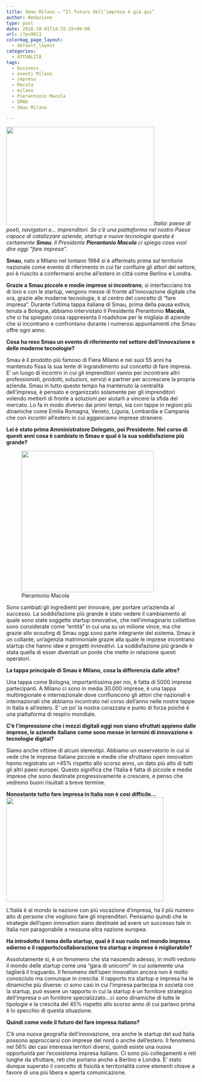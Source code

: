 ```yaml
---
title: Smau Milano – “Il futuro dell’impresa è già qui”
author: Redazione
type: post
date: 2018-10-01T14:55:15+00:00
url: /?p=9813
colormag_page_layout:
  - default_layout
categories:
  - ATTUALITÀ
tags:
  - business
  - eventi Milano
  - impresa
  - Macola
  - milano
  - Pierantonio Macola
  - SMAU
  - Smau Milano

---
```

_<img decoding="async" loading="lazy" class=" wp-image-9815 alignleft" src="https://progressonline.it/wp-content/uploads/2018/10/41953741964_d8b64d9da9_o-300x200.jpg" alt="" width="392" height="261" />Italia: paese di poeti, navigatori e… imprenditori. Se c’è una piattaforma nel nostro Paese capace di catalizzare aziende, startup e nuove tecnologie questa è certamente **Smau**. Il Presidente **Pierantonio Macola** ci spiega cosa vuol dire oggi “fare impresa”._

**Smau**, nato a Milano nel lontano 1964 si è affermato prima sul territorio nazionale come evento di riferimento in cui far confluire gli attori del settore, poi è riuscito a confermarsi anche all’estero in città come Berlino e Londra.

**Grazie a Smau piccole e medie imprese si incontrano**, si interfacciano tra di loro e con le startup, vengono messe di fronte all’innovazione digitale che ora, grazie alle moderne tecnologie, è al centro del concetto di “fare impresa”. Durante l’ultima tappa italiana di Smau, prima della pausa estiva, tenuta a Bologna, abbiamo intervistato il Presidente Pierantonio **Macola**, che ci ha spiegato cosa rappresenta il roadshow per le migliaia di aziende che si incontrano e confrontano durante i numerosi appuntamenti che Smau offre ogni anno.

**Cosa ha reso Smau un evento di riferimento nel settore dell’innovazione e delle moderne tecnologie?**

Smau è il prodotto più famoso di Fiera Milano e nei suoi 55 anni ha mantenuto fissa la sua lente di ingrandimento sul concetto di fare impresa. E’ un luogo di incontro in cui gli imprenditori vanno per incontrare altri professionisti, prodotti, soluzioni, servizi e partner per accrescere la propria azienda. Smau in tutto questo tempo ha mantenuto la centralità dell’impresa, è pensato e organizzato solamente per gli imprenditori volendo metterli di fronte a soluzioni per aiutarli a vincere la sfida del mercato. Lo fa in modo diverso dai primi tempi, sia con tappe in regioni più dinamiche come Emilia Romagna, Veneto, Liguria, Lombardia e Campania che con incontri all’estero in cui agganciamo imprese straniere.

**Lei è stato prima Amministratore Delegato, poi Presidente. Nel corso di questi anni cosa è cambiato in Smau e qual è la sua soddisfazione più grande?**

<figure id="attachment_9818" aria-describedby="caption-attachment-9818" style="width: 351px" class="wp-caption alignright"><img decoding="async" loading="lazy" class="wp-image-9818" src="https://progressonline.it/wp-content/uploads/2018/10/6H4A6337-282x300.jpg" alt="" width="351" height="375" /><figcaption id="caption-attachment-9818" class="wp-caption-text">Pierantonio Macola</figcaption></figure>

Sono cambiati gli ingredienti per innovare, per portare un’azienda al successo. La soddisfazione più grande è stato vedere il cambiamento al quale sono state soggette startup innovative, che nell’immaginario collettivo sono considerate come “entità” in cui una su un milione vince, ma che grazie allo scouting di Smau oggi sono parte integrante del sistema. Smau è un collante, un’agenzia matrimoniale grazie alla quale le imprese incontrano startup che hanno idee e progetti innovativi. La soddisfazione più grande è stata quella di esser diventati un ponte che mette in relazione questi operatori.

**La tappa principale di Smau è Milano, cosa la differenzia dalle altre?**

Una tappa come Bologna, importantissima per noi, è fatta di 5000 imprese partecipanti. A Milano ci sono in media 30.000 imprese, è una tappa multiregionale e internazionale dove confluiscono gli attori che nazionali e internazionali che abbiamo incontrato nel corso dell’anno nelle nostre tappe in Italia e all’estero. E’ un po’ la nostra corazzata e punto di forza poiché è una piattaforma di respiro mondiale.

**C’è l’impressione che i mezzi digitali oggi non siano sfruttati appieno dalle imprese, le aziende italiane come sono messe in termini di innovazione e tecnologie digital?**

Siamo anche vittime di alcuni stereotipi. Abbiamo un osservatorio in cui si vede che le imprese italiane piccole e medie che sfruttano open innovation hanno registrato un +45% rispetto allo scorso anno, un dato più alto di tutti gli altri paesi europei. Questo significa che l’Italia è fatta di piccole e medie imprese che sono destinate progressivamente a crescere, e penso che vedremo buoni risultati a breve termine.

**Nonostante tutto fare impresa in Italia non è così difficile…<img decoding="async" loading="lazy" class="wp-image-9816 alignleft" src="https://progressonline.it/wp-content/uploads/2018/10/41953744314_d49c645c48_o-300x198.jpg" alt="" width="417" height="276" />**

L’Italia è al mondo la nazione con più vocazione d’impresa, ha il più numero alto di persone che vogliono fare gli imprenditori. Pensiamo quindi che le strategie dell’open innovation siano destinate ad avere un successo tale in Italia non paragonabile a nessuna altra nazione europea.

**Ha introdotto il tema della startup, qual è il suo ruolo nel mondo impresa odierno e il rapporto/collaborazione tra startup e imprese è migliorabile?**

Assolutamente sì, è un fenomeno che sta nascendo adesso, in molti vedono il mondo delle startup come una “gara di unicorni” in cui solamente una taglierà il traguardo. Il fenomeno dell’open innovation ancora non è molto conosciuto ma comunque in crescita. Il rapporto tra startup e impresa ha le dinamiche più diverse: ci sono casi in cui l’impresa partecipa in società con la startup, può essere un rapporto in cui la startup è un fornitore strategico dell’impresa o un fornitore specializzato…ci sono dinamiche di tutte le tipologie e la crescita del 45% rispetto allo scorso anno di cui parlavo prima è lo specchio di questa situazione.

**Quindi come vede il futuro del fare impresa italiano?**

C’è una nuova geografia dell’innovazione, ora anche le startup del sud Italia possono approcciarsi con imprese del nord o anche dell’estero. Il fenomeno nel 56% dei casi interessa territori diversi, quindi esiste una nuova opportunità per l’ecosistema impresa italiano. Ci sono più collegamenti e reti lunghe da sfruttare, reti che portano anche a Berlino e Londra. E’ stato dunque superato il concetto di fisicità e territorialità come elementi chiave a favore di una più libera e aperta comunicazione.